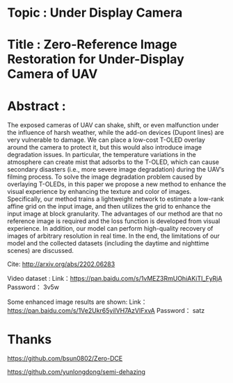 # Topic : Under Display Camera

# Title : Zero-Reference Image Restoration for Under-Display Camera of UAV

# Abstract : 
The exposed cameras of UAV can shake, shift, or even malfunction under the influence of harsh weather, while the add-on devices (Dupont lines)
are very vulnerable to damage. We can place a low-cost T-OLED overlay around the camera to protect it, but this would also introduce image degradation issues. In particular, the temperature variations in the atmosphere can create mist that adsorbs to the T-OLED, which can cause secondary disasters (i.e., more severe image degradation) during the UAV’s filming process. To solve the image degradation problem caused by overlaying T-OLEDs, in this paper we propose a new method to enhance the visual experience by enhancing the texture and color of images. Specifically, our method trains a lightweight network to estimate a low-rank affine grid on the input image, and then utilizes the grid to enhance the input image at block granularity. The advantages of our method are that no reference image is required and the loss function is developed from visual experience. In addition, our model can perform high-quality recovery of images of arbitrary resolution in real time. In the end, the limitations of our model and the collected datasets (including the daytime and nighttime scenes) are discussed.

Cite: http://arxiv.org/abs/2202.06283

Video dataset :  Link：https://pan.baidu.com/s/1vMEZ3RmUOhiAKiTI_FyRjA 
Password： 3v5w 

Some enhanced image results are shown:
Link： https://pan.baidu.com/s/1Ve2Ukr65yilVH7AzVIFxvA 
Password： satz 

# Thanks

https://github.com/bsun0802/Zero-DCE

https://github.com/yunlongdong/semi-dehazing

